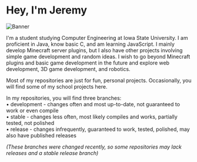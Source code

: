# Hey, I'm Jeremy

![Banner](https://i.imgur.com/3HE17u2.png)

I'm a student studying Computer Engineering at Iowa State University. I am proficient in Java, know basic C, and am learning JavaScript. I mainly develop Minecraft server plugins, but I also have other projects involving simple game development and random ideas. I wish to go beyond Minecraft plugins and basic game development in the future and explore web development, 3D game development, and robotics. 

Most of my repositories are just for fun, personal projects. Occasionally, you will find some of my school projects here.

In my repositories, you will find three branches:<br>
• development - changes often and most up-to-date, not guaranteed to work or even compile<br>
• stable - changes less often, most likely compiles and works, partially tested, not polished<br>
• release - changes infrequently, guaranteed to work, tested, polished, may also have published releases

*(These branches were changed recently, so some repositories may lack releases and a stable release branch)*
